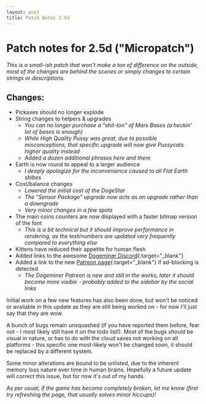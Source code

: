 ```yaml
---
layout: post
title: Patch Notes 2.5d
---
```



# Patch notes for 2.5d ("Micropatch")

*This is a small-ish patch that won't make a ton of difference on the outside, most of the changes are behind the scenes or simply changes to certain strings or descriptions.*


## Changes:

+ Pickaxes should no longer explode
+ String changes to helpers & upgrades
    - _You can no longer purchase a "shit-ton" of Mars Bases (a heckin' lot of bases is enough)_
    - _While High Quality Pussy was great, due to possible misconceptions, that specific upgrade will now give Pussycats higher quality instead_
    - _Added a dozen additional phrases here and there_
+ Earth is now round to appeal to a larger audience
    - _I deeply apologize for the inconvenience caused to all Flat Earth shibes_
+ Cost/balance changes
    - _Lowered the initial cost of the DogeStar_
    - _The "Sensor Package" upgrade now acts as an upgrade rather than a downgrade_
    - _Very minor changes in a few spots_
+ The main coins counters are now displayed with a faster bitmap version of the font
    - _This is a bit technical but it should improve performance in rendering, as the text/numbers are updated very frequently compared to everything else_
+ Kittens have reduced their appetite for human flesh
+ Added links to the awesome [Dogeminer Discord](https://discord.gg/PBg9yb4){:target="_blank"}
+ Added a link to the new [Patreon page](https://patreon.com/Dogeminer){:target="_blank"} if ad-blocking is detected
    - _The Dogeminer Patreon is new and still in the works, later it should become more visible - probably added to the sidebar by the social links_

Initial work on a few new features has also been done, but won't be noticed or available in this update as they are still being worked on - for now I'll just say that they are wow. 

A bunch of bugs remain unsquashed (if you have reported them before, fear not - I most likely still have it on the todo list!). Most of the bugs _should_ be visual in nature, or has to do with the cloud saves not working on all platforms - this specific one most-likely won't be changed soon, it should be replaced by a different system.

Some minor alterations are bound to be unlisted, due to the inherent memory loss nature over time in human brains. Hopefully a future update will correct this issue, but for now it's out of my hands.

_As per usual, if the game has become completely broken, let me know (first try refreshing the page, that usually solves minor hiccups)!_